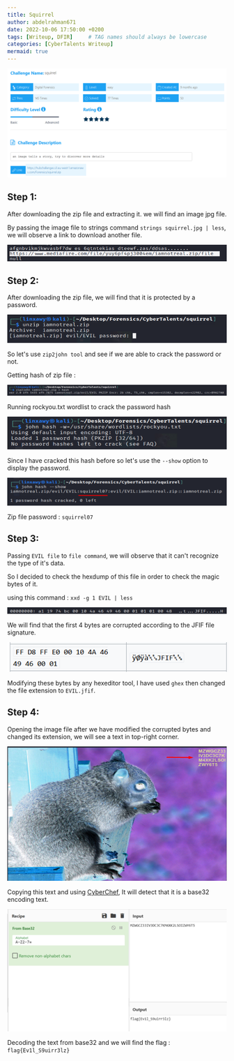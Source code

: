 ```yaml
---
title: Squirrel
author: abdelrahman671
date: 2022-10-06 17:50:00 +0200
tags: [Writeup, DFIR]     # TAG names should always be lowercase
categories: [CyberTalents Writeup]
mermaid: true
---
```


![challenge image](/assets/img/squirrel/w1.png)


## Step 1:  

After downloading the zip file and extracting it. we will find an image jpg file.

By passing the image file to strings command `strings squirrel.jpg | less`, we will observe a link to download another file.

![mediafire link](/assets/img/squirrel/w2.png)

## Step 2:

After downloading the zip file, we will find that it is protected by a password.

![zip file with protected password](/assets/img/squirrel/w3.png)

So let's use `zip2john tool` and see if we are able to crack the password or not.

Getting hash of zip file :

![get hash of zip file using zip2john](/assets/img/squirrel/w4.png)

Running rockyou.txt wordlist to crack the password hash

![john usage using wordlist](/assets/img/squirrel/w5.png)

Since I have cracked this hash before so let's use the `--show` option to display the password.

![password of zip file](/assets/img/squirrel/w6.png)

Zip file password : `squirrel07`


## Step 3:

Passing `EVIL file` to `file command`, we will observe that it can't recognize the type of it's data.

So I decided to check the hexdump of this file in order to check the magic bytes of it.

using this command : `xxd -g 1 EVIL | less`

![magic bytes of EVIL file](/assets/img/squirrel/w7.png)

We will find that the first 4 bytes are corrupted according to the JFIF file signature.

![file signature of jfif file](/assets/img/squirrel/w8.png)

Modifying these bytes by any hexeditor tool, I have used `ghex` then changed the file extension to `EVIL.jfif`.

## Step 4:

Opening the image file after we have modified the corrupted bytes and changed its extension, we will see a text in top-right corner.

![jfif image](/assets/img/squirrel/w9.png)

Copying this text and using [CyberChef](https://gchq.github.io/CyberChef/), It will detect that it is a base32 encoding text.

![cyberchef decoding base32 text](/assets/img/squirrel/w10.png)

Decoding the text from base32 and we will find the flag : `flag{Ev1l_S9uirr3lz}`

